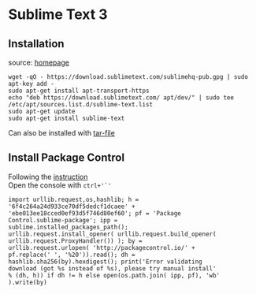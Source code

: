 # Sublime Text 3

## Installation

source: [homepage](https://www.sublimetext.com/docs/3/linux_repositories.html#apt)

```
wget -qO - https://download.sublimetext.com/sublimehq-pub.gpg | sudo apt-key add -
sudo apt-get install apt-transport-https
echo "deb https://download.sublimetext.com/ apt/dev/" | sudo tee /etc/apt/sources.list.d/sublime-text.list
sudo apt-get update
sudo apt-get install sublime-text
```
Can also be installed with [tar-file](https://download.sublimetext.com/sublime_text_3_build_3143_x64.tar.bz2)

## Install Package Control
Following the [instruction](https://packagecontrol.io/installation)  
Open the console with ```ctrl+'`'```
```
import urllib.request,os,hashlib; h = 
'6f4c264a24d933ce70df5dedcf1dcaee' + 
'ebe013ee18cced0ef93d5f746d80ef60'; pf = 'Package 
Control.sublime-package'; ipp = 
sublime.installed_packages_path(); 
urllib.request.install_opener( urllib.request.build_opener( 
urllib.request.ProxyHandler()) ); by = 
urllib.request.urlopen( 'http://packagecontrol.io/' + 
pf.replace(' ', '%20')).read(); dh = 
hashlib.sha256(by).hexdigest(); print('Error validating 
download (got %s instead of %s), please try manual install' 
% (dh, h)) if dh != h else open(os.path.join( ipp, pf), 'wb' 
).write(by) 
```

